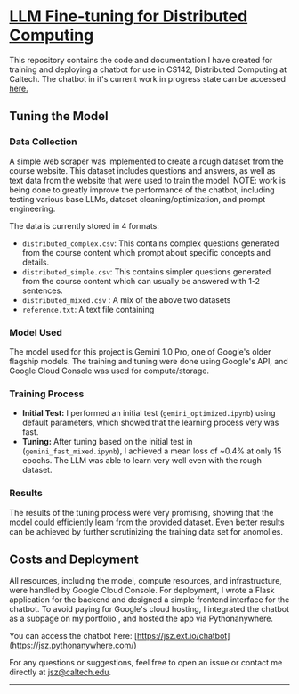 # [LLM Fine-tuning for Distributed Computing](https://jsz.pythonanywhere.com/)

This repository contains the code and documentation I have created for training and deploying a chatbot for use in CS142, Distributed Computing at Caltech. The chatbot in it's current work in progress state can be accessed [here.](https://jsz.pythonanywhere.com/)
## Tuning the Model

### Data Collection
A simple web scraper was implemented to create a rough dataset from the course website. This dataset includes questions and answers, as well as text data from the website that were used to train the model. NOTE: work is being done to greatly improve the performance of the chatbot, including testing various base LLMs, dataset cleaning/optimization, and prompt engineering.

The data is currently stored in 4 formats:
- `distributed_complex.csv`: This contains complex questions generated from the course content which prompt about specific concepts and details.
- `distributed_simple.csv`: This contains simpler questions generated from the course content which can usually be answered with 1-2 sentences.
- `distributed_mixed.csv` : A mix of the above two datasets
- `reference.txt`: A text file containing 

### Model Used
The model used for this project is Gemini 1.0 Pro, one of Google's older flagship models. The training and tuning were done using Google's API, and Google Cloud Console was used for compute/storage. 

### Training Process
- **Initial Test:** I performed an initial test (`gemini_optimized.ipynb`) using default parameters, which showed that the learning process very was fast.
- **Tuning:** After tuning based on the initial test in (`gemini_fast_mixed.ipynb`), I achieved a mean loss of ~0.4% at only 15 epochs. The LLM was able to learn very well even with the rough dataset.

### Results
The results of the tuning process were very promising, showing that the model could efficiently learn from the provided dataset. Even better results can be achieved by further scrutinizing the training data set for anomolies.

## Costs and Deployment

All resources, including the model, compute resources, and infrastructure, were handled by Google Cloud Console. For deployment, I wrote a Flask application for the backend and designed a simple frontend interface for the chatbot. To avoid paying for Google's cloud hosting, I integrated the chatbot as a subpage on my portfolio , and hosted the app via Pythonanywhere.

You can access the chatbot here: [https://jsz.ext.io/chatbot](https://jsz.pythonanywhere.com/)


For any questions or suggestions, feel free to open an issue or contact me directly at [jsz@caltech.edu](mailto:jsz@caltech.edu).

---
